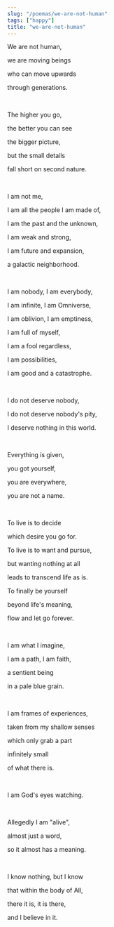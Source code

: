 ```yaml
---
slug: "/poemas/we-are-not-human"
tags: ["happy"]
title: "we-are-not-human"
---
```

We are not human,

we are moving beings

who can move upwards

through generations.

&nbsp;

The higher you go,

the better you can see

the bigger picture,

but the small details

fall short on second nature.

&nbsp;

I am not me,

I am all the people I am made of,

I am the past and the unknown,

I am weak and strong,

I am future and expansion,

a galactic neighborhood.

&nbsp;

I am nobody, I am everybody,

I am infinite, I am Omniverse,

I am oblivion, I am emptiness,

I am full of myself,

I am a fool regardless,

I am possibilities,

I am good and a catastrophe.

&nbsp;

I do not deserve nobody,

I do not deserve nobody's pity,

I deserve nothing in this world.

&nbsp;

Everything is given,

you got yourself,

you are everywhere,

you are not a name.

&nbsp;

To live is to decide

which desire you go for.

 

To live is to want and pursue,

but wanting nothing at all

leads to transcend life as is.

 

To finally be yourself

beyond life's meaning,

flow and let go forever.

&nbsp;

I am what I imagine,

I am a path, I am faith,

a sentient being

in a pale blue grain.

&nbsp;

I am frames of experiences,

taken from my shallow senses

which only grab a part

infinitely small

of what there is.

&nbsp;

I am God's eyes watching.

&nbsp;

Allegedly I am "alive",

almost just a word,

so it almost has a meaning.

&nbsp;

I know nothing, but I know

that within the body of All,

there it is, it is there,

and I believe in it.